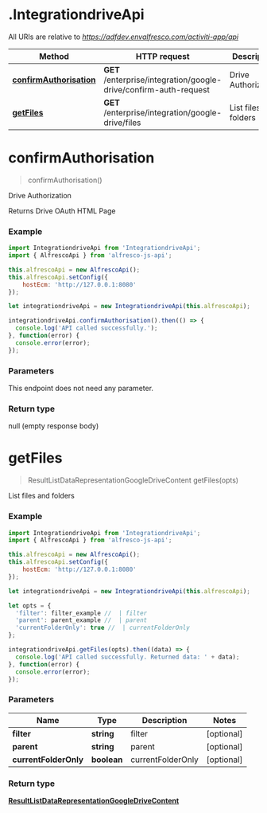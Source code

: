 # .IntegrationdriveApi

All URIs are relative to *https://adfdev.envalfresco.com/activiti-app/api*

Method | HTTP request | Description
------------- | ------------- | -------------
[**confirmAuthorisation**](IntegrationdriveApi.md#confirmAuthorisation) | **GET** /enterprise/integration/google-drive/confirm-auth-request | Drive Authorization
[**getFiles**](IntegrationdriveApi.md#getFiles) | **GET** /enterprise/integration/google-drive/files | List files and folders


<a name="confirmAuthorisation"></a>
# **confirmAuthorisation**
> confirmAuthorisation()

Drive Authorization

Returns Drive OAuth HTML Page

### Example
```javascript
import IntegrationdriveApi from 'IntegrationdriveApi';
import { AlfrescoApi } from 'alfresco-js-api';

this.alfrescoApi = new AlfrescoApi();
this.alfrescoApi.setConfig({
    hostEcm: 'http://127.0.0.1:8080'
});

let integrationdriveApi = new IntegrationdriveApi(this.alfrescoApi);

integrationdriveApi.confirmAuthorisation().then(() => {
  console.log('API called successfully.');
}, function(error) {
  console.error(error);
});

```

### Parameters
This endpoint does not need any parameter.

### Return type

null (empty response body)

<a name="getFiles"></a>
# **getFiles**
> ResultListDataRepresentationGoogleDriveContent getFiles(opts)

List files and folders

### Example
```javascript
import IntegrationdriveApi from 'IntegrationdriveApi';
import { AlfrescoApi } from 'alfresco-js-api';

this.alfrescoApi = new AlfrescoApi();
this.alfrescoApi.setConfig({
    hostEcm: 'http://127.0.0.1:8080'
});

let integrationdriveApi = new IntegrationdriveApi(this.alfrescoApi);

let opts = { 
  'filter': filter_example //  | filter
  'parent': parent_example //  | parent
  'currentFolderOnly': true //  | currentFolderOnly
};

integrationdriveApi.getFiles(opts).then((data) => {
  console.log('API called successfully. Returned data: ' + data);
}, function(error) {
  console.error(error);
});

```

### Parameters

Name | Type | Description  | Notes
------------- | ------------- | ------------- | -------------
 **filter** | **string**| filter | [optional] 
 **parent** | **string**| parent | [optional] 
 **currentFolderOnly** | **boolean**| currentFolderOnly | [optional] 

### Return type

[**ResultListDataRepresentationGoogleDriveContent**](ResultListDataRepresentationGoogleDriveContent.md)

